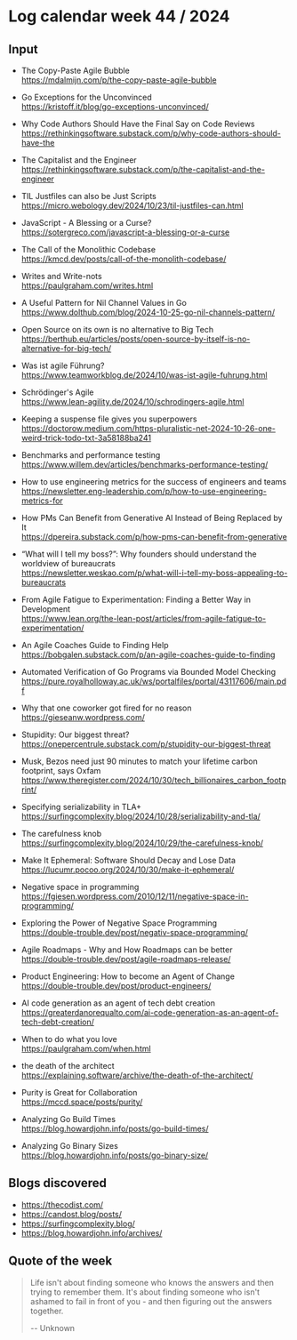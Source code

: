 # Log calendar week 44 / 2024

## Input


- The Copy-Paste Agile Bubble  
https://mdalmijn.com/p/the-copy-paste-agile-bubble
- Go Exceptions for the Unconvinced  
https://kristoff.it/blog/go-exceptions-unconvinced/
- Why Code Authors Should Have the Final Say on Code Reviews  
https://rethinkingsoftware.substack.com/p/why-code-authors-should-have-the
- The Capitalist and the Engineer  
https://rethinkingsoftware.substack.com/p/the-capitalist-and-the-engineer
- TIL Justfiles can also be Just Scripts  
https://micro.webology.dev/2024/10/23/til-justfiles-can.html

- JavaScript - A Blessing or a Curse?  
https://sotergreco.com/javascript-a-blessing-or-a-curse
- The Call of the Monolithic Codebase  
https://kmcd.dev/posts/call-of-the-monolith-codebase/
- Writes and Write-nots  
https://paulgraham.com/writes.html


- A Useful Pattern for Nil Channel Values in Go  
https://www.dolthub.com/blog/2024-10-25-go-nil-channels-pattern/
- Open Source on its own is no alternative to Big Tech  
https://berthub.eu/articles/posts/open-source-by-itself-is-no-alternative-for-big-tech/
- Was ist agile Führung?  
https://www.teamworkblog.de/2024/10/was-ist-agile-fuhrung.html
- Schrödinger's Agile  
https://www.lean-agility.de/2024/10/schrodingers-agile.html
- Keeping a suspense file gives you superpowers  
https://doctorow.medium.com/https-pluralistic-net-2024-10-26-one-weird-trick-todo-txt-3a58188ba241
- Benchmarks and performance testing  
https://www.willem.dev/articles/benchmarks-performance-testing/
- How to use engineering metrics for the success of engineers and teams  
https://newsletter.eng-leadership.com/p/how-to-use-engineering-metrics-for
- How PMs Can Benefit from Generative AI Instead of Being Replaced by It  
https://dpereira.substack.com/p/how-pms-can-benefit-from-generative
- “What will I tell my boss?”: Why founders should understand the worldview of bureaucrats  
https://newsletter.weskao.com/p/what-will-i-tell-my-boss-appealing-to-bureaucrats
- From Agile Fatigue to Experimentation: Finding a Better Way in Development  
https://www.lean.org/the-lean-post/articles/from-agile-fatigue-to-experimentation/
- An Agile Coaches Guide to Finding Help  
https://bobgalen.substack.com/p/an-agile-coaches-guide-to-finding
- Automated Verification of Go Programs via Bounded Model Checking  
https://pure.royalholloway.ac.uk/ws/portalfiles/portal/43117606/main.pdf
- Why that one coworker got fired for no reason  
https://gieseanw.wordpress.com/

- Stupidity: Our biggest threat?  
https://onepercentrule.substack.com/p/stupidity-our-biggest-threat

- Musk, Bezos need just 90 minutes to match your lifetime carbon footprint, says Oxfam  
https://www.theregister.com/2024/10/30/tech_billionaires_carbon_footprint/
- Specifying serializability in TLA+  
https://surfingcomplexity.blog/2024/10/28/serializability-and-tla/
- The carefulness knob  
https://surfingcomplexity.blog/2024/10/29/the-carefulness-knob/
- Make It Ephemeral: Software Should Decay and Lose Data  
https://lucumr.pocoo.org/2024/10/30/make-it-ephemeral/

- Negative space in programming  
https://fgiesen.wordpress.com/2010/12/11/negative-space-in-programming/
- Exploring the Power of Negative Space Programming  
https://double-trouble.dev/post/negativ-space-programming/
- Agile Roadmaps - Why and How Roadmaps can be better  
https://double-trouble.dev/post/agile-roadmaps-release/
- Product Engineering: How to become an Agent of Change  
https://double-trouble.dev/post/product-engineers/
- AI code generation as an agent of tech debt creation  
https://greaterdanorequalto.com/ai-code-generation-as-an-agent-of-tech-debt-creation/

- When to do what you love  
https://paulgraham.com/when.html

- the death of the architect  
https://explaining.software/archive/the-death-of-the-architect/

- Purity is Great for Collaboration  
https://mccd.space/posts/purity/

- Analyzing Go Build Times  
https://blog.howardjohn.info/posts/go-build-times/

- Analyzing Go Binary Sizes  
https://blog.howardjohn.info/posts/go-binary-size/

## Blogs discovered
- https://thecodist.com/
- https://candost.blog/posts/
- https://surfingcomplexity.blog/
- https://blog.howardjohn.info/archives/

## Quote of the week

> Life isn't about finding someone who knows the answers and then trying to remember them. It's about finding someone who isn't ashamed to fail in front of you - and then figuring out the answers together.
>
> -- Unknown


